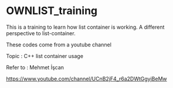 # OWNLIST_training
This is a training to learn how list container is working. A different perspective to list-container.

These codes come from a youtube channel

Topic : C++ list container usage

Refer to : Mehmet İşcan

https://www.youtube.com/channel/UCnB2jF4_r6a2DWtGgyjBeMw
